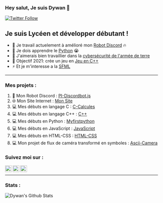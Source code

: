 ### Hey salut, Je suis Dywan 👋


[![Twitter Follow](https://img.shields.io/twitter/follow/Dywan77?color=1DA1F2&logo=twitter&style=for-the-badge)](https://twitter.com/intent/follow?original_referer=https%3A%2F%2Fgithub.com%2FDywan77r&screen_name=Dywan771)

## Je suis Lycéen et développer débutant !

- 🔭 Je travail actuelement à amélioré mon [Robot Discord](https://github.com/Dywan77/JavaScript/tree/main/PI%20Discord-robot) 🔥
- 🌱 Je dois apprendre le [Python](https://github.com/Dywan77/Python) 😭
- 👯 J'aimerais bien travaillier dans la [cybersécurité de l'armée de terre](https://www.sengager.fr/emplois/informatique-telecoms/specialiste-cybersecurite)
- 🥅 Objectif 2021: crée un jeu en  [Jeu en C++](https://github.com/Dywan77/Cpp)
- ⚡ Et je m'interesse a la [SFML](https://www.sfml-dev.org/index-fr.php)

---

  ### Mes projets :

1. 🤖 Mon Robot Discord : [PI-Discordbot.js](https://github.com/Dywan77/JavaScript/tree/main/PI%20Discord-robot)
2. 🌐 Mon Site Internet : [Mon Site](https://github.com/Dywan77/HTML-CSS/tree/main/Developper-France.net)
3. 💻 Mes débuts en langage C : [C-Calcules](https://github.com/Dywan77/C)
4. 💻 Mes débuts en langage C++ : [C++](https://github.com/Dywan77/Cpp)
5. 💻 Mes débuts en Python : [Myfirstpython](https://github.com/Dywan77/Python)
6. 💻 Mes débuts en JavaScript : [JavaScript](https://github.com/Dywan77/JavaScript)
7. 💻 Mes débuts en HTML-CSS : [HTML-CSS](https://github.com/Dywan77/HTML-CSS)
8. 💻 Mon projet de flux de caméra transformé en symboles : [Ascii-Camera](https://github.com/Dywan77/HTML-CSS/tree/main/Developper-France.net/ascii-cam)

### Suivez moi sur :

[<img align="left" alt="Dywan | YouTube" width="22px" src="https://cdn.jsdelivr.net/npm/simple-icons@v3/icons/youtube.svg" />][youtube]
[<img align="left" alt="Dywan771 | Twitter" width="22px" src="https://cdn.jsdelivr.net/npm/simple-icons@v3/icons/twitter.svg" />][twitter]
[<img align="left" alt="Dywan77 | Instagram" width="22px" src="https://cdn.jsdelivr.net/npm/simple-icons@v3/icons/instagram.svg" />][instagram]
<br/>

---

### Stats :

  <img align="left" alt="Dywan's Github Stats" src="https://github-readme-stats.vercel.app/api?username=Dywan77&show_icons=true&theme=radical" />



[twitter]: https://twitter.com/intent/follow?original_referer=https%3A%2F%2Fgithub.com%2FDywan77r&screen_name=Dywan771
[youtube]: https://www.youtube.com/channel/UCsgPYzCdaRK4dofWhYl0sTA/?sub_confirmation=1
[instagram]: https://www.instagram.com/dywan77/

